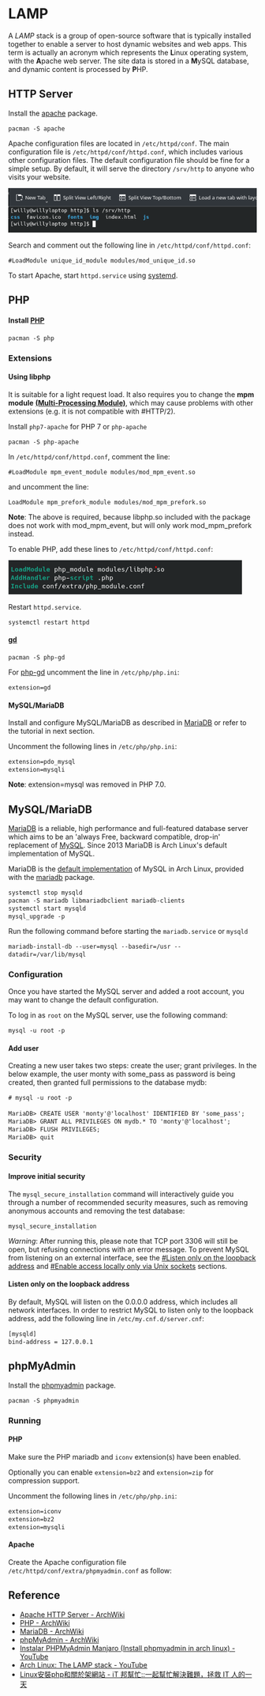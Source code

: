 # LAMP
A *LAMP* stack is a group of open-source software that is typically installed together to enable a server to host dynamic websites and web apps. This term is actually an acronym which represents the **L**inux operating system, with the **A**pache web server. The site data is stored in a **M**ySQL database, and dynamic content is processed by **P**HP.

## HTTP Server
Install the [apache](https://archlinux.org/packages/?name=apache) package. 
```
pacman -S apache
```
Apache configuration files are located in `/etc/httpd/conf`. The main configuration file is `/etc/httpd/conf/httpd.conf`, which includes various other configuration files. The default configuration file should be fine for a simple setup. By default, it will serve the directory `/srv/http` to anyone who visits your website.

![](https://github.com/a22057916w/Studio/blob/1.0/.meta/LAMP/srv_http.png)

Search and comment out the following line in `/etc/httpd/conf/httpd.conf`:
```
#LoadModule unique_id_module modules/mod_unique_id.so
```

To start Apache, start `httpd.service` using [systemd](https://wiki.archlinux.org/title/Systemd#Using_units). 

## PHP
#### Install [PHP](https://wiki.archlinux.org/title/PHP#Installation)
```
pacman -S php 
```
### Extensions
#### Using libphp
It is suitable for a light request load. It also requires you to change the **mpm module** [**(Multi-Processing Module)**](https://dotblogs.com.tw/grayyin/2020/03/15/115350), which may cause problems with other extensions (e.g. it is not compatible with #HTTP/2).

Install `php7-apache` for PHP 7 or `php-apache`
```
pacman -S php-apache
```
In `/etc/httpd/conf/httpd.conf`, comment the line:
```
#LoadModule mpm_event_module modules/mod_mpm_event.so
```
and uncomment the line:
```
LoadModule mpm_prefork_module modules/mod_mpm_prefork.so
```
**Note**: The above is required, because libphp.so included with the package does not work with mod_mpm_event, but will only work mod_mpm_prefork instead.

To enable PHP, add these lines to `/etc/httpd/conf/httpd.conf`: 

![](https://github.com/a22057916w/Studio/blob/1.0/.meta/LAMP/php_extension.png)

Restart `httpd.service`. 
```
systemctl restart httpd
```
#### [gd](https://tw511.com/a/01/28847.html)
```
pacman -S php-gd
```
For [php-gd](https://archlinux.org/packages/?name=php-gd) uncomment the line in `/etc/php/php.ini`: 
```
extension=gd
```
#### MySQL/MariaDB
Install and configure MySQL/MariaDB as described in [MariaDB](https://wiki.archlinux.org/title/MariaDB) or refer to the tutorial in next section.

Uncomment the following lines in `/etc/php/php.ini`:
```
extension=pdo_mysql
extension=mysqli
```
**Note**: extension=mysql was removed in PHP 7.0.

## MySQL/MariaDB
[MariaDB](https://mariadb.com/) is a reliable, high performance and full-featured database server which aims to be an 'always Free, backward compatible, drop-in' replacement of [MySQL](https://wiki.archlinux.org/title/MySQL). Since 2013 MariaDB is Arch Linux's default implementation of MySQL.

MariaDB is the [default implementation](https://archlinux.org/news/mariadb-replaces-mysql-in-repositories/) of MySQL in Arch Linux, provided with the [mariadb](https://archlinux.org/packages/extra/x86_64/mariadb/) package. 
```
systemctl stop mysqld
pacman -S mariadb libmariadbclient mariadb-clients
systemctl start mysqld
mysql_upgrade -p

```

Run the following command before starting the `mariadb.service` or `mysqld`
```
mariadb-install-db --user=mysql --basedir=/usr --datadir=/var/lib/mysql
```
### Configuration
Once you have started the MySQL server and added a root account, you may want to change the default configuration.

To log in as `root` on the MySQL server, use the following command: 
```
mysql -u root -p
```
#### Add user
Creating a new user takes two steps: create the user; grant privileges. In the below example, the user monty with some_pass as password is being created, then granted full permissions to the database mydb: 
```
# mysql -u root -p

MariaDB> CREATE USER 'monty'@'localhost' IDENTIFIED BY 'some_pass';
MariaDB> GRANT ALL PRIVILEGES ON mydb.* TO 'monty'@'localhost';
MariaDB> FLUSH PRIVILEGES;
MariaDB> quit

```
### Security
#### Improve initial security
The `mysql_secure_installation` command will interactively guide you through a number of recommended security measures, such as removing anonymous accounts and removing the test database:
```
mysql_secure_installation
```

*Warning*: After running this, please note that TCP port 3306 will still be open, but refusing connections with an error message. To prevent MySQL from listening on an external interface, see the [#Listen only on the loopback address](https://wiki.archlinux.org/title/MariaDB#Listen_only_on_the_loopback_address) and [#Enable access locally only via Unix sockets](https://wiki.archlinux.org/title/MariaDB#Enable_access_locally_only_via_Unix_sockets) sections.

#### Listen only on the loopback address
By default, MySQL will listen on the 0.0.0.0 address, which includes all network interfaces. In order to restrict MySQL to listen only to the loopback address, add the following line in `/etc/my.cnf.d/server.cnf`:
```
[mysqld]
bind-address = 127.0.0.1
```
## phpMyAdmin
Install the [phpmyadmin](https://archlinux.org/packages/community/any/phpmyadmin/) package. 
```
pacman -S phpmyadmin
```
### Running
#### PHP
Make sure the PHP mariadb and `iconv` extension(s) have been enabled.

Optionally you can enable `extension=bz2` and `extension=zip` for compression support. 

Uncomment the following lines in `/etc/php/php.ini`:
```
extension=iconv
extension=bz2
extension=mysqli
```
#### Apache
Create the Apache configuration file `/etc/httpd/conf/extra/phpmyadmin.conf` as follow: 


## Reference
* [Apache HTTP Server - ArchWiki](https://wiki.archlinux.org/title/Apache_HTTP_Server#PHP)
* [PHP - ArchWiki](https://wiki.archlinux.org/title/PHP#Installation)
* [MariaDB - ArchWiki](https://wiki.archlinux.org/title/MariaDB)
* [phpMyAdmin - ArchWiki](https://wiki.archlinux.org/title/PhpMyAdmin)
* [Instalar PHPMyAdmin Manjaro (Install phpmyadmin in arch linux) - YouTube](https://www.youtube.com/watch?v=a4tXdznN5YE)
* [Arch Linux: The LAMP stack - YouTube](https://www.youtube.com/watch?v=GYnmm97bPxg)
* [Linux安裝php和關於架網站 - iT 邦幫忙::一起幫忙解決難題，拯救 IT 人的一天](https://ithelp.ithome.com.tw/articles/10208287?sc=iThelpR)
